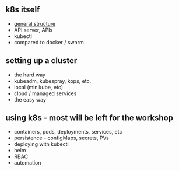 ## k8s itself
 * [general structure](https://kubernetes.io/images/blog/2018-06-05-11-ways-not-to-get-hacked/kubernetes-control-plane.png)
 * API server, APIs
 * kubectl
 * compared to docker / swarm

## setting up a cluster
 * the hard way
 * kubeadm, kubespray, kops, etc.
 * local (minikube, etc)
 * cloud / managed services
 * the easy way

## using k8s - most will be left for the workshop
 * containers, pods, deployments, services, etc
 * persistence - configMaps, secrets, PVs
 * deploying with kubectl
 * helm
 * RBAC
 * automation
